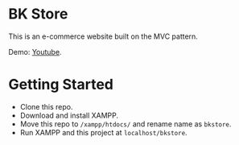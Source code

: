  # BK Store
This is an e-commerce website built on the MVC pattern.

Demo: [Youtube](https://www.youtube.com/watch?v=OkxyDmgvprQ).

# Getting Started
- Clone this repo.
- Download and install XAMPP.
- Move this repo to `/xampp/htdocs/` and rename name as `bkstore`.
- Run XAMPP and this project at `localhost/bkstore`.
